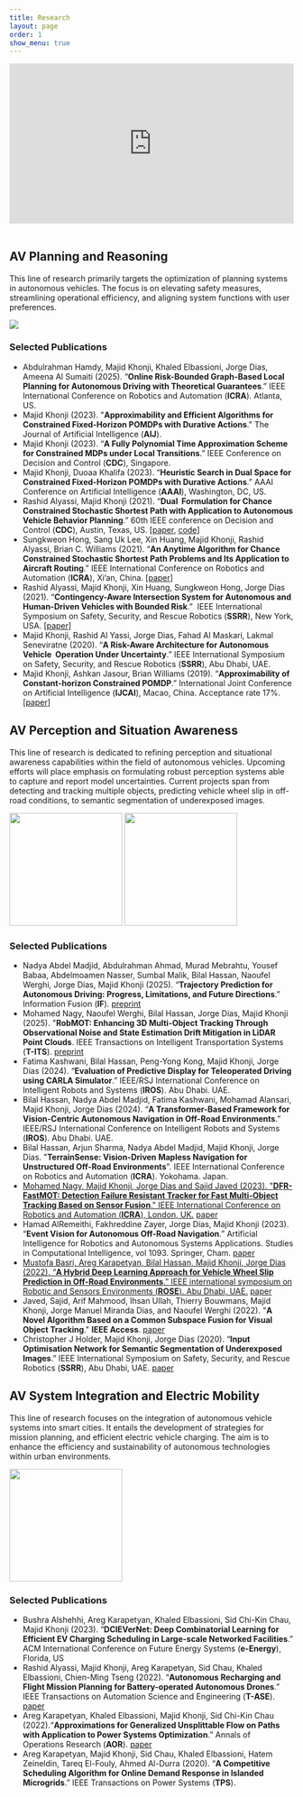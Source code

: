 ```yaml
---
title: Research
layout: page
order: 1
show_menu: true
---
```



<div class='video-container'>
<iframe src="https://www.youtube.com/embed/YJiIhUb_LqU?si=IfJvGYIHhL74jpcp"  title="YouTube video player" frameborder="0" allow="accelerometer; autoplay; clipboard-write; encrypted-media; gyroscope; picture-in-picture; web-share" referrerpolicy="strict-origin-when-cross-origin" allowfullscreen></iframe>
</div>
<br>

## AV Planning and Reasoning
This line of research primarily targets the optimization of planning systems in autonomous vehicles. The focus is on elevating safety measures, streamlining operational efficiency, and aligning system functions with user preferences.

<img src="/3-research/planning-img/banner.gif" >


### Selected Publications
- Abdulrahman Hamdy, Majid Khonji, Khaled Elbassioni, Jorge Dias, Ameena Al Sumaiti (2025). “**Online Risk-Bounded Graph-Based Local Planning for Autonomous Driving with Theoretical Guarantees**.” IEEE International Conference on Robotics and Automation (**ICRA**). Atlanta, US.
- Majid Khonji (2023). "**Approximability and Efficient Algorithms for Constrained Fixed-Horizon POMDPs with Durative Actions**." The Journal of Artificial Intelligence (**AIJ**).
- Majid Khonji (2023). “**A Fully Polynomial Time Approximation Scheme for Constrained MDPs under Local Transitions**.” IEEE Conference on Decision and Control (**CDC**), Singapore.
- Majid Khonji, Duoaa Khalifa (2023). “**Heuristic Search in Dual Space for Constrained Fixed-Horizon POMDPs with Durative Actions**.” AAAI Conference on Artificial Intelligence (**AAAI**), Washington, DC, US. 
- Rashid Alyassi, Majid Khonji (2021). “**Dual  Formulation for Chance Constrained Stochastic Shortest Path with Application to Autonomous Vehicle Behavior Planning**.” 60th IEEE conference on Decision and Control (**CDC**), Austin, Texas, US. [[paper](https://arxiv.org/pdf/2302.13115.pdf), [code](https://github.com/AV-Lab/Risk_Aware_ROS_Planner)]
- Sungkweon Hong, Sang Uk Lee, Xin Huang, Majid Khonji, Rashid Alyassi, Brian C. Williams (2021). “**An Anytime Algorithm for Chance Constrained Stochastic Shortest Path Problems and Its Application to Aircraft Routing**.” IEEE International Conference on Robotics and Automation (**ICRA**), Xi’an, China. [[paper](https://dspace.mit.edu/handle/1721.1/145649)]
- Rashid Alyassi, Majid Khonji, Xin Huang, Sungkweon Hong, Jorge Dias (2021). “**Contingency-Aware Intersection System for Autonomous and Human-Driven Vehicles with Bounded Risk**.”  IEEE International Symposium on Safety, Security, and Rescue Robotics (**SSRR**), New York, USA. [[paper](https://ieeexplore.ieee.org/document/9597687)]
- Majid Khonji, Rashid Al Yassi, Jorge Dias, Fahad Al Maskari, Lakmal Seneviratne (2020). “**A Risk-Aware Architecture for Autonomous Vehicle  Operation Under Uncertainty**.” IEEE International Symposium on Safety, Security, and Rescue Robotics (**SSRR**), Abu Dhabi, UAE.
- Majid Khonji, Ashkan Jasour, Brian Williams (2019). “**Approximability of Constant-horizon Constrained POMDP**.” International Joint Conference on Artificial Intelligence (**IJCAI**), Macao, China. Acceptance rate 17%. [[paper](https://www.ijcai.org/proceedings/2019/0775.pdf)]


## AV Perception and Situation Awareness
This line of research is dedicated to refining perception and situational awareness capabilities within the field of autonomous vehicles. Upcoming efforts will place emphasis on formulating robust perception systems able to capture and report model uncertainties. Current projects span from detecting and tracking multiple objects, predicting vehicle wheel slip in off-road conditions, to semantic segmentation of underexposed images.

<img src="/3-research/3d-multi-object-tracking-img/tracking-gif.gif" height="200">
<img src="/3-research/Offroad_AGV-Slip-Prediction-img/GIF_MUSTOFA_OP.gif" height="200">

### Selected Publications
- Nadya Abdel Madjid, Abdulrahman Ahmad, Murad Mebrahtu, Yousef Babaa, Abdelmoamen Nasser, Sumbal Malik, Bilal Hassan, Naoufel Werghi, Jorge Dias, Majid Khonji (2025). “**Trajectory Prediction for Autonomous Driving: Progress, Limitations, and Future Directions**.” Information Fusion (**IF**). [preprint](https://arxiv.org/abs/2503.03262)
-  Mohamed Nagy, Naoufel Werghi, Bilal Hassan, Jorge Dias, Majid Khonji (2025). "**RobMOT: Enhancing 3D Multi-Object Tracking Through Observational Noise and State Estimation Drift Mitigation in LiDAR Point Clouds**. IEEE Transactions on Intelligent Transportation Systems (**T-ITS**). [preprint](https://arxiv.org/abs/2405.11536)
- Fatima Kashwani, Bilal Hassan, Peng-Yong Kong, Majid Khonji, Jorge Dias (2024). “**Evaluation of Predictive Display for Teleoperated Driving using CARLA Simulator**.” IEEE/RSJ International Conference on Intelligent Robots and Systems (**IROS**). Abu Dhabi. UAE.
- Bilal Hassan, Nadya Abdel Madjid, Fatima Kashwani, Mohamad Alansari, Majid Khonji, Jorge Dias (2024). “**A Transformer-Based Framework for Vision-Centric  Autonomous Navigation in Off-Road Environments**.” IEEE/RSJ International Conference on Intelligent Robots and Systems (**IROS**). Abu Dhabi. UAE.
- Bilal Hassan, Arjun Sharma, Nadya Abdel Madjid, Majid Khonji, Jorge Dias. "**TerrainSense: Vision-Driven Mapless Navigation for Unstructured Off-Road Environments**". IEEE International Conference on Robotics and Automation (**ICRA**). Yokohama. Japan.
- [Mohamed Nagy, Majid Khonji, Jorge Dias and Sajid Javed (2023). "**DFR-FastMOT: Detection Failure Resistant Tracker for Fast Multi-Object Tracking Based on Sensor Fusion**." IEEE International Conference on Robotics and Automation (**ICRA**), London, UK.](/research/MOT) [paper](https://arxiv.org/pdf/2302.14807.pdf)
- Hamad AlRemeithi, Fakhreddine Zayer, Jorge Dias, Majid Khonji (2023). “**Event Vision for Autonomous Off-Road Navigation**.” Artificial Intelligence for Robotics and Autonomous Systems Applications. Studies in Computational Intelligence, vol 1093. Springer, Cham. [paper](https://link.springer.com/chapter/10.1007/978-3-031-28715-2_8)
- [Mustofa Basri, Areg Karapetyan, Bilal Hassan, Majid Khonji, Jorge Dias (2022). “**A Hybrid Deep Learning Approach for Vehicle Wheel Slip Prediction in Off-Road Environments**.” IEEE international symposium on Robotic and Sensors Environments (**ROSE**). Abu Dhabi, UAE.](/research/offroad/) [paper](https://ieeexplore.ieee.org/document/9977432)
- Javed, Sajid, Arif Mahmood, Ihsan Ullah, Thierry Bouwmans, Majid Khonji, Jorge Manuel Miranda Dias, and Naoufel Werghi (2022). "**A Novel Algorithm Based on a Common Subspace Fusion for Visual Object Tracking**." **IEEE Access**. [paper](https://ieeexplore.ieee.org/stamp/stamp.jsp?tp=&arnumber=9723062)
- Christopher J Holder, Majid Khonji, Jorge Dias (2020). “**Input Optimisation Network for Semantic Segmentation of Underexposed Images**.” IEEE International Symposium on Safety, Security, and Rescue Robotics (**SSRR**), Abu Dhabi, UAE. [paper](https://ieeexplore.ieee.org/document/9292626)

## AV System Integration and Electric Mobility
This line of research focuses on the integration of autonomous vehicle systems into smart cities. It entails the development of strategies for mission planning, and efficient electric vehicle charging. The aim is to enhance the efficiency and sustainability of autonomous technologies within urban environments.

<img src="/3-research/integration-img/delivery-robot.gif" height="200">

### Selected Publications
- Bushra Alshehhi, Areg Karapetyan, Khaled Elbassioni, Sid Chi-Kin Chau,  Majid Khonji (2023). “**DClEVerNet: Deep Combinatorial Learning for Efficient EV Charging Scheduling in Large-scale Networked Facilities**.” ACM International Conference on Future Energy Systems (**e-Energy**), Florida, US
- Rashid Alyassi, Majid Khonji, Areg Karapetyan, Sid Chau, Khaled Elbassioni, Chien-Ming Tseng (2022). “**Autonomous Recharging and Flight Mission Planning for Battery-operated Autonomous Drones**.” IEEE Transactions on Automation Science and Engineering (**T-ASE**). [paper](https://ieeexplore.ieee.org/stamp/stamp.jsp?arnumber=9779119)
- Areg Karapetyan, Khaled Elbassioni, Majid Khonji, Sid Chi-Kin Chau (2022).“**Approximations for Generalized Unsplittable Flow on Paths with Application to Power Systems Optimization**.” Annals of Operations Research (**AOR**). [paper](https://arxiv.org/pdf/1709.05876.pdf)
- Areg Karapetyan, Majid Khonji, Sid Chau, Khaled Elbassioni, Hatem Zeineldin, Tareq El-Fouly, Ahmed Al-Durra (2020). “**A Competitive Scheduling Algorithm for Online Demand Response in Islanded Microgrids**.” IEEE Transactions on Power Systems (**TPS**).



<style>
.video-container {
    position: relative;
    padding-bottom: 56.25%; /* Adjust this value to match video's aspect ratio */
    height: 0;
    overflow: hidden;
}

.video-container iframe {
    position: absolute;
    top: 0;
    left: 0;
    width: 100%;
    height: 100%;
}

</style>
